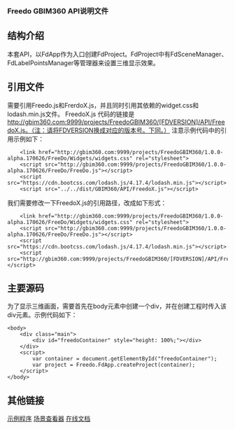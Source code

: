 ### Freedo GBIM360 API说明文件

## 结构介绍
本套API，以FdApp作为入口创建FdProject。FdProject中有FdSceneManager、FdLabelPointsManager等管理器来设置三维显示效果。

## 引用文件

需要引用Freedo.js和FrerdoX.js，并且同时引用其依赖的widget.css和lodash.min.js文件。
FreedoX.js 代码的链接是 http://gbim360.com:9999/projects/FreedoGBIM360/[FDVERSION]/API/FreedoX.js。（注：请将FDVERSION换成对应的版本号。下同。）
注意示例代码中的引用示例如下：
```
    <link href="http://gbim360.com:9999/projects/FreedoGBIM360/1.0.0-alpha.170626/FreeDo/Widgets/widgets.css" rel="stylesheet">
    <script src="http://gbim360.com:9999/projects/FreedoGBIM360/1.0.0-alpha.170626/FreeDo/FreeDo.js"></script>
    <script src="https://cdn.bootcss.com/lodash.js/4.17.4/lodash.min.js"></script>
    <script src="../../dist/GBIM360/API/FreedoX.js"></script>
```
我们需要修改一下FreedoX.js的引用路径，改成如下形式：
```
    <link href="http://gbim360.com:9999/projects/FreedoGBIM360/1.0.0-alpha.170626/FreeDo/Widgets/widgets.css" rel="stylesheet">
    <script src="http://gbim360.com:9999/projects/FreedoGBIM360/1.0.0-alpha.170626/FreeDo/FreeDo.js"></script>
    <script src="https://cdn.bootcss.com/lodash.js/4.17.4/lodash.min.js"></script>
    <script src="http://gbim360.com:9999/projects/FreedoGBIM360/[FDVERSION]/API/FreedoX.js"></script>
```

## 主要源码
为了显示三维画面，需要首先在body元素中创建一个div，并在创建工程时传入该div元素。示例代码如下：
```
<body>
    <div class="main">
        <div id="freedoContainer" style="height: 100%;"></div>
    </div>
    <script>
        var container = document.getElementById("freedoContainer");
        var project = Freedo.FdApp.createProject(container);
    </script>
</body>
```

## 其他链接
[示例程序](http://gbim360.com:9999/projects/FreedoGBIM360/[FDVERSION]/Examples)
[场景查看器](http://gbim360.com:9999/projects/FreedoGBIM360/[FDVERSION]/Viewer)
[在线文档](http://gbim360.com:9999/projects/FreedoGBIM360/[FDVERSION]/Documentation)